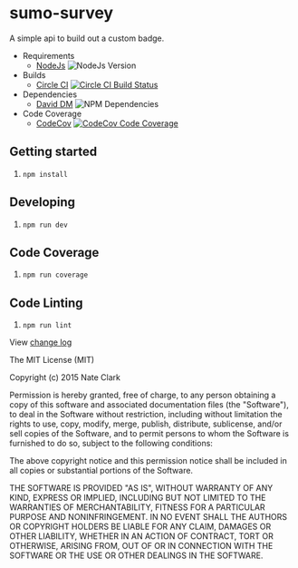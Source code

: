 # sumo-survey
A simple api to build out a custom badge.

* Requirements
  * [NodeJs](https://nodejs.org) ![NodeJs Version](http://img.shields.io/badge/node-^5-blue.svg)
* Builds
  * [Circle CI](https://circleci.com) [![Circle CI Build Status](https://img.shields.io/circleci/project/n8io/sumo-survey/develop.svg)](https://circleci.com/gh/n8io/sumo-survey/tree/develop)
* Dependencies
  * [David DM](https://david-dm.org) ![NPM Dependencies](https://david-dm.org/n8io/sumo-survey/develop.svg)
* Code Coverage
  * [CodeCov](https://codecov.io) [![CodeCov Code Coverage](https://img.shields.io/codecov/c/github/n8io/sumo-survey/develop.svg)](https://codecov.io/github/n8io/sumo-survey?branch=develop)

## Getting started
1. `npm install`

## Developing
1. `npm run dev`

## Code Coverage
1. `npm run coverage`

## Code Linting
1. `npm run lint`

View [change log](CHANGELOG.md)

The MIT License (MIT)

Copyright (c) 2015 Nate Clark

Permission is hereby granted, free of charge, to any person obtaining
a copy of this software and associated documentation files (the
"Software"), to deal in the Software without restriction, including
without limitation the rights to use, copy, modify, merge, publish,
distribute, sublicense, and/or sell copies of the Software, and to
permit persons to whom the Software is furnished to do so, subject to
the following conditions:

The above copyright notice and this permission notice shall be
included in all copies or substantial portions of the Software.

THE SOFTWARE IS PROVIDED "AS IS", WITHOUT WARRANTY OF ANY KIND,
EXPRESS OR IMPLIED, INCLUDING BUT NOT LIMITED TO THE WARRANTIES OF
MERCHANTABILITY, FITNESS FOR A PARTICULAR PURPOSE AND
NONINFRINGEMENT. IN NO EVENT SHALL THE AUTHORS OR COPYRIGHT HOLDERS BE
LIABLE FOR ANY CLAIM, DAMAGES OR OTHER LIABILITY, WHETHER IN AN ACTION
OF CONTRACT, TORT OR OTHERWISE, ARISING FROM, OUT OF OR IN CONNECTION
WITH THE SOFTWARE OR THE USE OR OTHER DEALINGS IN THE SOFTWARE.
